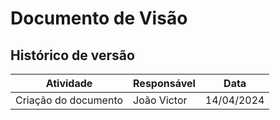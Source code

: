 # Documento de Visão

## Histórico de versão

| Atividade                          | Responsável   | Data       |
|------------------------------------|---------------|------------|
| Criação do documento | João Victor | 14/04/2024 |
